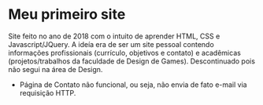 # Meu primeiro site

Site feito no ano de 2018 com o intuito de aprender HTML, CSS e Javascript/JQuery. A ideía era de ser um site pessoal contendo informações profissionais (currículo, objetivos e contato) e acadêmicas (projetos/trabalhos da faculdade de Design de Games). Descontinuado pois não segui na área de Design. 

- Página de Contato não funcional, ou seja, não envia de fato e-mail via requisição HTTP.
